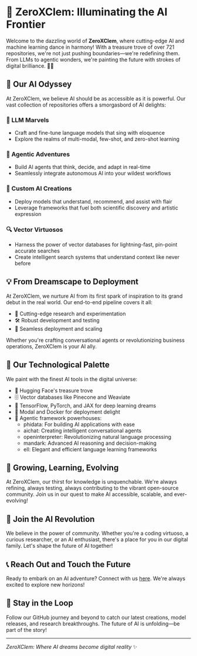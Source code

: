 # 🌟 ZeroXClem: Illuminating the AI Frontier

Welcome to the dazzling world of **ZeroXClem**, where cutting-edge AI and machine learning dance in harmony! With a treasure trove of over 721 repositories, we're not just pushing boundaries—we're redefining them. From LLMs to agentic wonders, we're painting the future with strokes of digital brilliance. 🎨🤖

## 🧠 Our AI Odyssey

At ZeroXClem, we believe AI should be as accessible as it is powerful. Our vast collection of repositories offers a smorgasbord of AI delights:

### 🚀 LLM Marvels
- Craft and fine-tune language models that sing with eloquence
- Explore the realms of multi-modal, few-shot, and zero-shot learning

### 🤖 Agentic Adventures
- Build AI agents that think, decide, and adapt in real-time
- Seamlessly integrate autonomous AI into your wildest workflows

### 🧰 Custom AI Creations
- Deploy models that understand, recommend, and assist with flair
- Leverage frameworks that fuel both scientific discovery and artistic expression

### 🔍 Vector Virtuosos
- Harness the power of vector databases for lightning-fast, pin-point accurate searches
- Create intelligent search systems that understand context like never before

## 💡 From Dreamscape to Deployment

At ZeroXClem, we nurture AI from its first spark of inspiration to its grand debut in the real world. Our end-to-end pipeline covers it all:

- 🔬 Cutting-edge research and experimentation
- 🛠️ Robust development and testing
- 🚀 Seamless deployment and scaling

Whether you're crafting conversational agents or revolutionizing business operations, ZeroXClem is your AI ally.

## 🌈 Our Technological Palette

We paint with the finest AI tools in the digital universe:
- 🤗 Hugging Face's treasure trove
- 🗄️ Vector databases like Pinecone and Weaviate
- 🧮 TensorFlow, PyTorch, and JAX for deep learning dreams
- 🐳 Modal and Docker for deployment delight
- 🚀 Agentic framework powerhouses:
  - phidata: For building AI applications with ease
  - aichat: Creating intelligent conversational agents
  - openinterpreter: Revolutionizing natural language processing
  - mandark: Advanced AI reasoning and decision-making
  - ell: Elegant and efficient language learning frameworks

## 🌱 Growing, Learning, Evolving

At ZeroXClem, our thirst for knowledge is unquenchable. We're always refining, always testing, always contributing to the vibrant open-source community. Join us in our quest to make AI accessible, scalable, and ever-evolving!

## 🤝 Join the AI Revolution

We believe in the power of community. Whether you're a coding virtuoso, a curious researcher, or an AI enthusiast, there's a place for you in our digital family. Let's shape the future of AI together!

## 📞 Reach Out and Touch the Future

Ready to embark on an AI adventure? Connect with us [here](https://beacons.ai/zeroxclem). We're always excited to explore new horizons!

## 👀 Stay in the Loop

Follow our GitHub journey and beyond to catch our latest creations, model releases, and research breakthroughs. The future of AI is unfolding—be part of the story!

---

*ZeroXClem: Where AI dreams become digital reality* ✨
```
